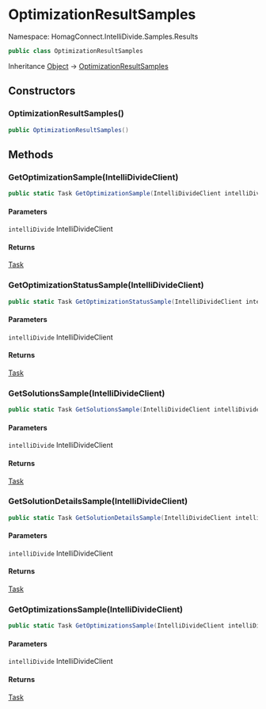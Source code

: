 # OptimizationResultSamples

Namespace: HomagConnect.IntelliDivide.Samples.Results

```csharp
public class OptimizationResultSamples
```

Inheritance [Object](https://docs.microsoft.com/en-us/dotnet/api/system.object) → [OptimizationResultSamples](./homagconnect.intellidivide.samples.results.optimizationresultsamples.md)

## Constructors

### **OptimizationResultSamples()**

```csharp
public OptimizationResultSamples()
```

## Methods

### **GetOptimizationSample(IntelliDivideClient)**

```csharp
public static Task GetOptimizationSample(IntelliDivideClient intelliDivide)
```

#### Parameters

`intelliDivide` IntelliDivideClient<br>

#### Returns

[Task](https://docs.microsoft.com/en-us/dotnet/api/system.threading.tasks.task)<br>

### **GetOptimizationStatusSample(IntelliDivideClient)**

```csharp
public static Task GetOptimizationStatusSample(IntelliDivideClient intelliDivide)
```

#### Parameters

`intelliDivide` IntelliDivideClient<br>

#### Returns

[Task](https://docs.microsoft.com/en-us/dotnet/api/system.threading.tasks.task)<br>

### **GetSolutionsSample(IntelliDivideClient)**

```csharp
public static Task GetSolutionsSample(IntelliDivideClient intelliDivide)
```

#### Parameters

`intelliDivide` IntelliDivideClient<br>

#### Returns

[Task](https://docs.microsoft.com/en-us/dotnet/api/system.threading.tasks.task)<br>

### **GetSolutionDetailsSample(IntelliDivideClient)**

```csharp
public static Task GetSolutionDetailsSample(IntelliDivideClient intelliDivide)
```

#### Parameters

`intelliDivide` IntelliDivideClient<br>

#### Returns

[Task](https://docs.microsoft.com/en-us/dotnet/api/system.threading.tasks.task)<br>

### **GetOptimizationsSample(IntelliDivideClient)**

```csharp
public static Task GetOptimizationsSample(IntelliDivideClient intelliDivide)
```

#### Parameters

`intelliDivide` IntelliDivideClient<br>

#### Returns

[Task](https://docs.microsoft.com/en-us/dotnet/api/system.threading.tasks.task)<br>
